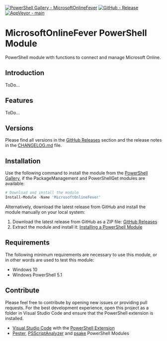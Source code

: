 [![PowerShell Gallery - MicrosoftOnlineFever](https://img.shields.io/badge/PowerShell_Gallery-MicrosoftOnlineFever-0072C6.svg)](https://www.powershellgallery.com/packages/MicrosoftOnlineFever)
[![GitHub - Release](https://img.shields.io/github/release/claudiospizzi/MicrosoftOnlineFever.svg)](https://github.com/claudiospizzi/MicrosoftOnlineFever/releases)
[![AppVeyor - main](https://img.shields.io/appveyor/ci/claudiospizzi/MicrosoftOnlineFever/main.svg)](https://ci.appveyor.com/project/claudiospizzi/MicrosoftOnlineFever/branch/main)

# MicrosoftOnlineFever PowerShell Module

PowerShell module with functions to connect and manage Microsoft Online.

## Introduction

ToDo...

## Features

ToDo...

## Versions

Please find all versions in the [GitHub Releases] section and the release notes
in the [CHANGELOG.md] file.

## Installation

Use the following command to install the module from the [PowerShell Gallery],
if the PackageManagement and PowerShellGet modules are available:

```powershell
# Download and install the module
Install-Module -Name 'MicrosoftOnlineFever'
```

Alternatively, download the latest release from GitHub and install the module
manually on your local system:

1. Download the latest release from GitHub as a ZIP file: [GitHub Releases]
2. Extract the module and install it: [Installing a PowerShell Module]

## Requirements

The following minimum requirements are necessary to use this module, or in other
words are used to test this module:

* Windows 10
* Windows PowerShell 5.1

## Contribute

Please feel free to contribute by opening new issues or providing pull requests.
For the best development experience, open this project as a folder in Visual
Studio Code and ensure that the PowerShell extension is installed.

* [Visual Studio Code] with the [PowerShell Extension]
* [Pester], [PSScriptAnalyzer] and [psake] PowerShell Modules

[PowerShell Gallery]: https://www.powershellgallery.com/packages/MicrosoftOnlineFever
[GitHub Releases]: https://github.com/claudiospizzi/MicrosoftOnlineFever/releases
[Installing a PowerShell Module]: https://msdn.microsoft.com/en-us/library/dd878350

[CHANGELOG.md]: CHANGELOG.md

[Visual Studio Code]: https://code.visualstudio.com/
[PowerShell Extension]: https://marketplace.visualstudio.com/items?itemName=ms-vscode.PowerShell
[Pester]: https://www.powershellgallery.com/packages/Pester
[PSScriptAnalyzer]: https://www.powershellgallery.com/packages/PSScriptAnalyzer
[psake]: https://www.powershellgallery.com/packages/psake
